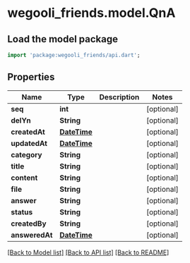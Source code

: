 # wegooli_friends.model.QnA

## Load the model package

```dart
import 'package:wegooli_friends/api.dart';
```

## Properties

| Name           | Type                        | Description | Notes      |
| -------------- | --------------------------- | ----------- | ---------- |
| **seq**        | **int**                     |             | [optional] |
| **delYn**      | **String**                  |             | [optional] |
| **createdAt**  | [**DateTime**](DateTime.md) |             | [optional] |
| **updatedAt**  | [**DateTime**](DateTime.md) |             | [optional] |
| **category**   | **String**                  |             | [optional] |
| **title**      | **String**                  |             | [optional] |
| **content**    | **String**                  |             | [optional] |
| **file**       | **String**                  |             | [optional] |
| **answer**     | **String**                  |             | [optional] |
| **status**     | **String**                  |             | [optional] |
| **createdBy**  | **String**                  |             | [optional] |
| **answeredAt** | [**DateTime**](DateTime.md) |             | [optional] |

[[Back to Model list]](../README.md#documentation-for-models)
[[Back to API list]](../README.md#documentation-for-api-endpoints)
[[Back to README]](../README.md)
